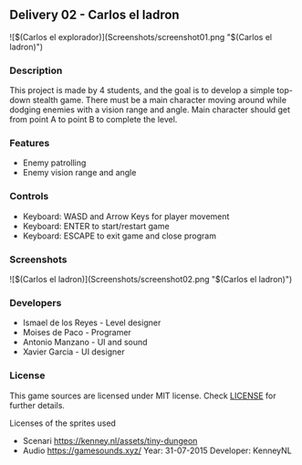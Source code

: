 ## Delivery 02 - Carlos el ladron

![$(Carlos el explorador)](Screenshots/screenshot01.png "$(Carlos el ladron)")

### Description

This project is made by 4 students, and the goal is to develop a simple top-down stealth game. There must be a main character moving around
while dodging enemies with a vision range and angle. Main character should get from point A to point B
to complete the level.

### Features

 - Enemy patrolling
 - Enemy vision range and angle

### Controls

- Keyboard: WASD and Arrow Keys for player movement
- Keyboard: ENTER to start/restart game
- Keyboard: ESCAPE to exit game and close program

### Screenshots

![$(Carlos el ladron)](Screenshots/screenshot02.png "$(Carlos el ladron)")

### Developers

 - Ismael de los Reyes - Level designer
 - Moises de Paco - Programer
 - Antonio Manzano - UI and sound
 - Xavier Garcia - UI designer

### License

This game sources are licensed under MIT license. Check [LICENSE](LICENSE) for further details.

Licenses of the sprites used
- Scenari https://kenney.nl/assets/tiny-dungeon
- Audio https://gamesounds.xyz/ Year: 31-07-2015 Developer: KenneyNL
